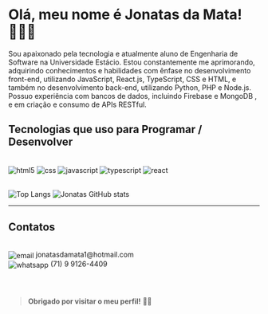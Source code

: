 # Olá, meu nome é Jonatas da Mata! 🙋🏻‍♂️

Sou apaixonado pela tecnologia e atualmente aluno de Engenharia de Software na Universidade Estácio. Estou constantemente me aprimorando, adquirindo conhecimentos e habilidades com ênfase no desenvolvimento front-end, utilizando JavaScript, React.js, TypeScript, CSS e HTML, e também no desenvolvimento back-end, utilizando Python, PHP e Node.js. Possuo experiência com bancos de dados, incluindo Firebase e MongoDB , e em criação e consumo de APIs RESTful.


## Tecnologias que uso para Programar / Desenvolver


<div style="display: inline_block"> <br/>
    <img align="center" alt="html5" src="https://img.shields.io/badge/HTML5-E34F26?style=for-the-badge&logo=html5&logoColor=white" />
    <img align="center" alt="css" src="https://img.shields.io/badge/CSS3-1572B6?style=for-the-badge&logo=css3&logoColor=white" />
    <img align="center" alt="javascript" src="https://img.shields.io/badge/JavaScript-F7DF1E?style=for-the-badge&logo=javascript&logoColor=black" />
    <img align="center" alt="typescript" src="https://img.shields.io/badge/TypeScript-007ACC?style=for-the-badge&logo=typescript&logoColor=white" />
    <img align="center" alt="react" src="https://img.shields.io/badge/React-20232A?style=for-the-badge&logo=react&logoColor=61DAFB" />
</div> <br/>


![Top Langs](https://github-readme-stats.vercel.app/api/top-langs/?username=jonatasdamata&layout=compact) ![Jonatas GitHub stats](https://github-readme-stats.vercel.app/api?username=jonatasdamata&show_icons=true&theme=radical)


<hr>

## Contatos

<div style="display: inline_block"> <br/>
    <img align="center" alt="email" src="https://img.shields.io/badge/Microsoft_Outlook-0078D4?style=for-the-badge&logo=microsoft-outlook&logoColor=white" /> jonatasdamata1@hotmail.com <br/>
    <img align="center" alt="whatsapp" src="https://img.shields.io/badge/WhatsApp-25D366?style=for-the-badge&logo=whatsapp&logoColor=white" />  (71) 9 9126-4409

</div> <br/>



#
> **Obrigado por visitar o meu perfil!** 👋🏽
